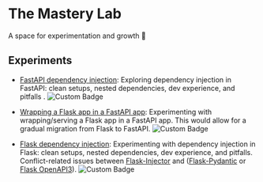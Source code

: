 # The Mastery Lab

A space for experimentation and growth 🚀

## Experiments

- [FastAPI dependency injection](fast-api-dependency-injection-poc/README.md): Exploring dependency injection in FastAPI: clean setups, nested dependencies, dev experience, and pitfalls . ![Custom Badge](https://img.shields.io/badge/Outcome-Success-brightgreen)

- [Wrapping a Flask app in a FastAPI app](fast-api-mount-flask-app-poc/README.md): Experimenting with wrapping/serving a Flask app in a FastAPI app. This would allow for a gradual migration from Flask to FastAPI. ![Custom Badge](https://img.shields.io/badge/Outcome-Success-brightgreen)

- [Flask dependency injection](flask-dependency-injection-poc/README.md): Experimenting with dependency injection in Flask: clean setups, nested dependencies, dev experience, and pitfalls. Conflict-related issues between [Flask-Injector](https://github.com/python-injector/flask_injector) and ([Flask-Pydantic](https://github.com/bauerji/flask-pydantic) or [Flask OpenAPI3](https://github.com/luolingchun/flask-openapi3)). ![Custom Badge](https://img.shields.io/badge/Outcome-Unresolved-yellow) 